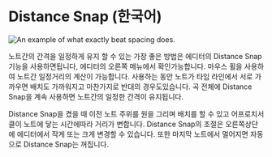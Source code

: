 Distance Snap (한국어)
======================

![An example of what exactly beat spacing does.](img/Beatspacing.jpg "An example of what exactly beat spacing does.")

노트간의 간격을 일정하게 유지 할 수 있는 가장 좋은 방법은 에디터의 Distance Snap 기능을 사용하면됩니다, 에디터의 오른쪽 메뉴에서 확인가능합니다. 마우스 휠을 사용하여 노트간 일정거리의 계산이 가능합니다. 사용하는 동안 노트가 타임 라인에서 서로 가까우면 배치도 가까워지고 마찬가지로 반대의 경우도있습니다. 곡 전체에 Distance Snap을 계속 사용하면 노트간의 일정한 간격이 유지됩니다.

Distance Snap을 켰을 때 이전 노트 주위를 원을 그리며 배치를 할 수 있고 어프로치서클이 노트에 닿는 시간에따라 거리가 변합니다. Distance Snap의 조절은 오른쪽상단에 에디터에서 작게 또는 크게 변경할 수 있습니다. 또한 마지막 노트에서 멀어지면 자동으로 Distance Snap는 꺼집니다.
